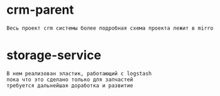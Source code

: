 # crm-parent
    Весь проект crm системы более подробная схема проекта лежит в mirro
# storage-service
    В нем реализован эластик, работающий с logstash
    пока что это сделано только для запчастей
    требуется дальнейшая доработка и развитие
